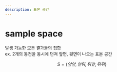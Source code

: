 ```yaml
---
description: 표본 공간
---
```


# sample space

발생 가능한 모든 결과들의 집합  
ex. 2개의 동전을 동시에 던져 앞면, 뒷면이 나오는 표본 공간

$$
S=\{앞앞, 앞뒤, 뒤앞, 뒤뒤\}
$$

